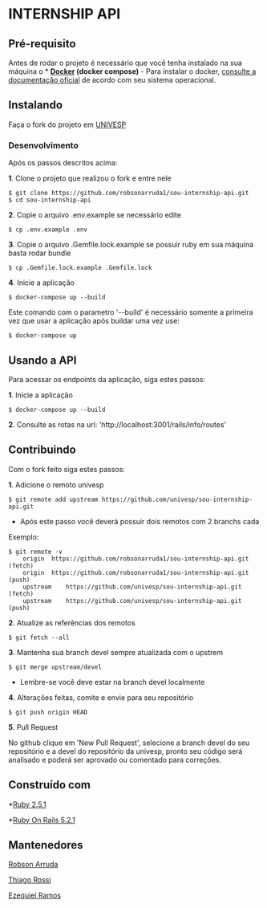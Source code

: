 # INTERNSHIP API

## Pré-requisito

Antes de rodar o projeto é necessário que você tenha instalado na sua máquina o * **[Docker](https://www.docker.com/) (docker compose)** - Para instalar o docker, [consulte a documentação oficial](https://docs.docker.com/engine/installation/) de acordo com seu sistema operacional.

## Instalando

Faça o fork do projeto em [UNIVESP](https://github.com/univesp/sou-internship-api)

### Desenvolvimento

Após os passos descritos acima:

**1**. Clone o projeto que realizou o fork e entre nele
```
$ git clone https://github.com/robsonarruda1/sou-internship-api.git
$ cd sou-internship-api
```

**2**. Copie o arquivo .env.example se necessário edite
```
$ cp .env.example .env
```

**3**. Copie o arquivo .Gemfile.lock.example se possuir ruby em sua máquina basta rodar bundle
```
$ cp .Gemfile.lock.example .Gemfile.lock
```

**4**. Inicie a aplicação
```
$ docker-compose up --build
```

Este comando com o parametro '--build' é necessário somente a primeira vez que usar a aplicação após buildar uma vez use:
```
$ docker-compose up
```

## Usando a API

Para acessar os endpoints da aplicação, siga estes passos:

**1**. Inicie a aplicação
```
$ docker-compose up --build
```

**2**. Consulte as rotas na url: 'http://localhost:3001/rails/info/routes'

## Contribuindo

Com o fork feito siga estes passos:

**1**. Adicione o remoto univesp
```
$ git remote add upstream https://github.com/univesp/sou-internship-api.git
```
* Após este passo você deverá possuir dois remotos com 2 branchs cada

Exemplo:
```
$ git remote -v
    origin	https://github.com/robsonarruda1/sou-internship-api.git (fetch)
    origin	https://github.com/robsonarruda1/sou-internship-api.git (push)
    upstream	https://github.com/univesp/sou-internship-api.git (fetch)
    upstream	https://github.com/univesp/sou-internship-api.git (push)
```

**2**. Atualize as referências dos remotos
```
$ git fetch --all
```

**3**. Mantenha sua branch devel sempre atualizada com o upstrem
```
$ git merge upstream/devel
```
* Lembre-se você deve estar na branch devel localmente

**4**. Alterações feitas, comite e envie para seu repositório
```
$ git push origin HEAD
```

**5**. Pull Request

No github clique em 'New Pull Request', selecione a branch devel do seu repositório e a devel do repositório da univesp, pronto seu código será analisado e poderá ser aprovado ou comentado para correções.

## Construído com

*[Ruby 2.5.1](https://www.ruby-lang.org/pt/)

*[Ruby On Rails 5.2.1](https://rubyonrails.org/)

## Mantenedores

[Robson Arruda](https://github.com/robsonarruda1)

[Thiago Rossi](https://github.com/tcalurarossi)

[Ezequiel Ramos](https://github.com/ezequielor)